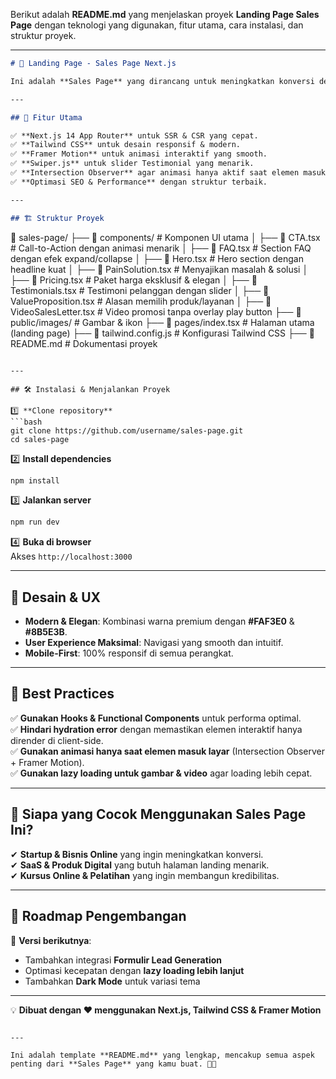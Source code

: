 Berikut adalah **README.md** yang menjelaskan proyek **Landing Page Sales Page** dengan teknologi yang digunakan, fitur utama, cara instalasi, dan struktur proyek.  

---

```md
# 🚀 Landing Page - Sales Page Next.js

Ini adalah **Sales Page** yang dirancang untuk meningkatkan konversi dengan tampilan modern, animasi interaktif, dan pengalaman pengguna terbaik. Dibangun menggunakan **Next.js, Tailwind CSS, dan Framer Motion** untuk performa maksimal.

---

## 🎯 Fitur Utama

✅ **Next.js 14 App Router** untuk SSR & CSR yang cepat.  
✅ **Tailwind CSS** untuk desain responsif & modern.  
✅ **Framer Motion** untuk animasi interaktif yang smooth.  
✅ **Swiper.js** untuk slider Testimonial yang menarik.  
✅ **Intersection Observer** agar animasi hanya aktif saat elemen masuk layar.  
✅ **Optimasi SEO & Performance** dengan struktur terbaik.  

---

## 🏗️ Struktur Proyek

```
📂 sales-page/
├── 📁 components/       # Komponen UI utama
│   ├── 📄 CTA.tsx       # Call-to-Action dengan animasi menarik
│   ├── 📄 FAQ.tsx       # Section FAQ dengan efek expand/collapse
│   ├── 📄 Hero.tsx      # Hero section dengan headline kuat
│   ├── 📄 PainSolution.tsx  # Menyajikan masalah & solusi
│   ├── 📄 Pricing.tsx   # Paket harga eksklusif & elegan
│   ├── 📄 Testimonials.tsx  # Testimoni pelanggan dengan slider
│   ├── 📄 ValueProposition.tsx  # Alasan memilih produk/layanan
│   ├── 📄 VideoSalesLetter.tsx  # Video promosi tanpa overlay play button
├── 📁 public/images/    # Gambar & ikon
├── 📄 pages/index.tsx   # Halaman utama (landing page)
├── 📄 tailwind.config.js # Konfigurasi Tailwind CSS
├── 📄 README.md         # Dokumentasi proyek
```

---

## 🛠️ Instalasi & Menjalankan Proyek

1️⃣ **Clone repository**
```bash
git clone https://github.com/username/sales-page.git
cd sales-page
```

2️⃣ **Install dependencies**
```bash
npm install
```

3️⃣ **Jalankan server**
```bash
npm run dev
```

4️⃣ **Buka di browser**  
Akses `http://localhost:3000`

---

## 🎨 Desain & UX

- **Modern & Elegan**: Kombinasi warna premium dengan **#FAF3E0** & **#8B5E3B**.  
- **User Experience Maksimal**: Navigasi yang smooth dan intuitif.  
- **Mobile-First**: 100% responsif di semua perangkat.  

---

## 📌 Best Practices

✅ **Gunakan Hooks & Functional Components** untuk performa optimal.  
✅ **Hindari hydration error** dengan memastikan elemen interaktif hanya dirender di client-side.  
✅ **Gunakan animasi hanya saat elemen masuk layar** (Intersection Observer + Framer Motion).  
✅ **Gunakan lazy loading untuk gambar & video** agar loading lebih cepat.  

---

## 🎯 Siapa yang Cocok Menggunakan Sales Page Ini?

✔ **Startup & Bisnis Online** yang ingin meningkatkan konversi.  
✔ **SaaS & Produk Digital** yang butuh halaman landing menarik.  
✔ **Kursus Online & Pelatihan** yang ingin membangun kredibilitas.  

---

## 🚀 Roadmap Pengembangan

📌 **Versi berikutnya**:  
- Tambahkan integrasi **Formulir Lead Generation**  
- Optimasi kecepatan dengan **lazy loading lebih lanjut**  
- Tambahkan **Dark Mode** untuk variasi tema  

---

💡 **Dibuat dengan ❤️ menggunakan Next.js, Tailwind CSS & Framer Motion**  
```

---

Ini adalah template **README.md** yang lengkap, mencakup semua aspek penting dari **Sales Page** yang kamu buat. 🚀🎯